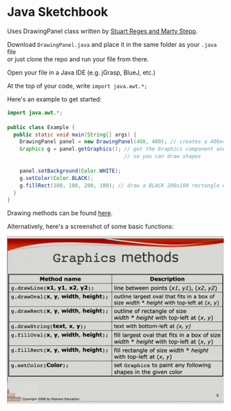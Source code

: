 # Java Sketchbook
Uses DrawingPanel class written by [Stuart Reges and Marty Stepp](http://www.buildingjavaprograms.com/).

Download `DrawingPanel.java` and place it in the same folder as your `.java` file  
or just clone the repo and run your file from there.

Open your file in a Java IDE (e.g. jGrasp, BlueJ, etc.)

At the top of your code, write `import java.awt.*;`  

Here's an example to get started:  

```java
import java.awt.*;

public class Example {
  public static void main(String[] args) {
    DrawingPanel panel = new DrawingPanel(400, 400); // creates a 400x400 panel
    Graphics g = panel.getGraphics(); // get the Graphics component and pass into variable
                                      // so you can draw shapes
    
    panel.setBackground(Color.WHITE);
    g.setColor(Color.BLACK);
    g.fillRect(100, 100, 200, 100); // draw a BLACK 200x100 rectangle with top left at (100, 100)
  }
}
```

Drawing methods can be found [here](https://docs.oracle.com/javase/7/docs/api/java/awt/Graphics.html).

Alternatively, here's a screenshot of some basic functions:

![GraphicsCheatsheet](images/graphicscheatsheet.png)
